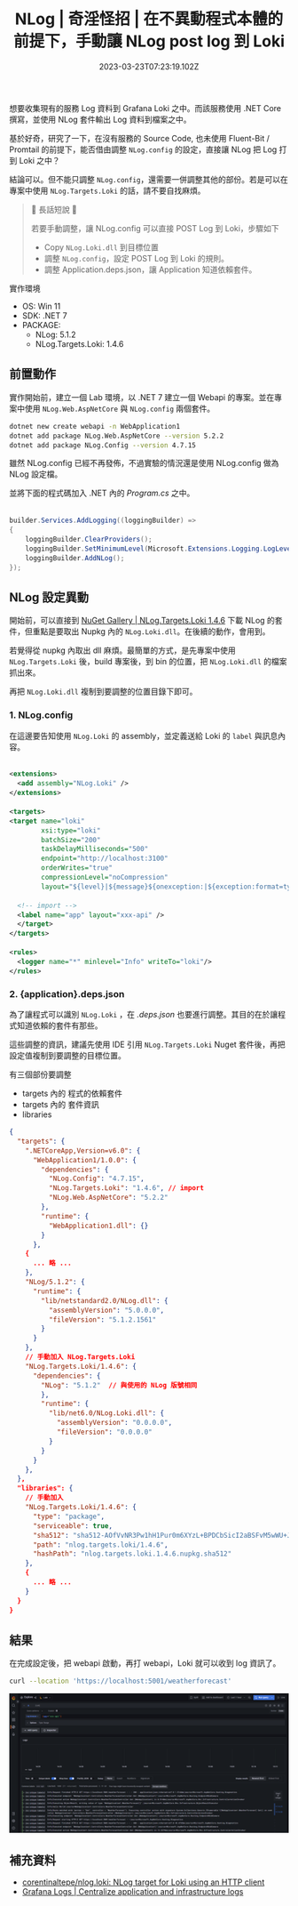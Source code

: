﻿---
title: NLog | 奇淫怪招 | 在不異動程式本體的前提下，手動讓 NLog post log 到 Loki
tags:
  - LOG
categories:
  - DevOps
  - Telemetry
keywords:
  - NLog
  - Loki
date: 2023-03-23T07:23:19.102Z
description: 在大多的情況下，服務都是把 Log 存到檔案之中，若是要收集 Log 資料，一是直接改寫程式的 Log 的方式，不然就是使用 agent 來收集 Log 資料。分享一個奇淫怪招，在不使用 agent 與調整程式主體的前提下，讓 NLog POST Log 到 Loki。
slug: manual-adjuest-nlog-post-to-loki
---

想要收集現有的服務 Log 資料到 Grafana Loki 之中。而該服務使用 .NET Core 撰寫，並使用 NLog 套件輸出 Log 資料到檔案之中。

基於好奇，研究了一下，在沒有服務的 Source Code, 也未使用 Fluent-Bit / Promtail 的前提下，能否借由調整 `NLog.config` 的設定，直接讓 NLog 把 Log 打到 Loki 之中？

結論可以。但不能只調整 `NLog.config`，還需要一併調整其他的部份。若是可以在專案中使用 `NLog.Targets.Loki` 的話，請不要自找麻煩。

> 🔖 長話短說 🔖
>
> 若要手動調整，讓 NLog.config 可以直接 POST Log 到 Loki，步驟如下
>
> - Copy `NLog.Loki.dll` 到目標位置
> - 調整 `NLog.config`，設定 POST Log 到 Loki 的規則。
> - 調整 Application.deps.json，讓 Application 知道依賴套件。

<!--more-->

實作環境

- OS: Win 11
- SDK: .NET 7
- PACKAGE:
  - NLog: 5.1.2
  - NLog.Targets.Loki: 1.4.6

## 前置動作

實作開始前，建立一個 Lab 環境，以 .NET 7 建立一個 Webapi 的專案。並在專案中使用 `NLog.Web.AspNetCore` 與 `NLog.config` 兩個套件。

``` bash
dotnet new create webapi -n WebApplication1
dotnet add package NLog.Web.AspNetCore --version 5.2.2
dotnet add package NLog.Config --version 4.7.15
```

雖然 NLog.config 已經不再發佈，不過實驗的情況還是使用 NLog.config 做為 NLog 設定檔。

並將下面的程式碼加入 .NET 內的 _Program.cs_ 之中。

```C#
  
builder.Services.AddLogging((loggingBuilder) =>  
{  
    loggingBuilder.ClearProviders();  
    loggingBuilder.SetMinimumLevel(Microsoft.Extensions.Logging.LogLevel.Trace);  
    loggingBuilder.AddNLog();  
});
```

## NLog 設定異動

開始前，可以直接到 [NuGet Gallery | NLog.Targets.Loki 1.4.6](https://www.nuget.org/packages/NLog.Targets.Loki) 下載 NLog 的套件，但重點是要取出 Nupkg 內的 `NLog.Loki.dll`。在後續的動作，會用到。

若覺得從 nupkg 內取出 dll 麻煩。最簡單的方式，是先專案中使用 `NLog.Targets.Loki` 後，build 專案後，到 bin 的位置，把 `NLog.Loki.dll` 的檔案抓出來。

再把 `NLog.Loki.dll` 複制到要調整的位置目錄下即可。

### 1. NLog.config

在這邊要告知使用 `NLog.Loki` 的 assembly，並定義送給 Loki 的 `label` 與訊息內容。

``` xml

<extensions>
  <add assembly="NLog.Loki" />
</extensions>

<targets>
<target name="loki"
        xsi:type="loki"
        batchSize="200"
        taskDelayMilliseconds="500"
        endpoint="http://localhost:3100"
        orderWrites="true"
        compressionLevel="noCompression"
        layout="${level}|${message}${onexception:|${exception:format=type,message,method:maxInnerExceptionLevel=5:innerFormat=shortType,message,method}}|source=${logger}">

  <!-- import -->
  <label name="app" layout="xxx-api" />
  </target>
</targets>

<rules>
  <logger name="*" minlevel="Info" writeTo="loki"/>
</rules>
```

### 2. {application}.deps.json

為了讓程式可以識別 `NLog.Loki` ，在 _.deps.json_ 也要進行調整。其目的在於讓程式知道依賴的套件有那些。

這些調整的資訊，建議先使用 IDE 引用 `NLog.Targets.Loki` Nuget 套件後，再把設定值複制到要調整的目標位置。

有三個部份要調整

- targets 內的 程式的依賴套件
- targets 內的 套件資訊
- libraries

``` json
{
  "targets": {
    ".NETCoreApp,Version=v6.0": {
      "WebApplication1/1.0.0": {
        "dependencies": {
          "NLog.Config": "4.7.15",
          "NLog.Targets.Loki": "1.4.6", // import
          "NLog.Web.AspNetCore": "5.2.2"
        },
        "runtime": {
          "WebApplication1.dll": {}
        }
      },
    {
      ... 略 ...
    },
    "NLog/5.1.2": {
      "runtime": {
        "lib/netstandard2.0/NLog.dll": {
          "assemblyVersion": "5.0.0.0",
          "fileVersion": "5.1.2.1561"
        }
      }
    },
    // 手動加入 NLog.Targets.Loki
    "NLog.Targets.Loki/1.4.6": {
      "dependencies": {
        "NLog": "5.1.2"  // 與使用的 NLog 版號相同
        },
        "runtime": {
          "lib/net6.0/NLog.Loki.dll": {
            "assemblyVersion": "0.0.0.0",
            "fileVersion": "0.0.0.0"
          }
        }
      }
    },
  },
  "libraries": {
    // 手動加入
    "NLog.Targets.Loki/1.4.6": {
      "type": "package",
      "serviceable": true,
      "sha512": "sha512-AOfVvNR3Pw1hH1Pur0m6XYzL+BPDCbSicI2aBSFvM5wWU+JuvV9DqRZOAT5eExvTQGghdifV8TojYZn8JGcRBg==",
      "path": "nlog.targets.loki/1.4.6",
      "hashPath": "nlog.targets.loki.1.4.6.nupkg.sha512"
    },
    {
      ... 略 ...
    }
  }
}
```

## 結果

在完成設定後，把 webapi 啟動，再打 webapi，Loki 就可以收到 log 資訊了。

```bash
curl --location 'https://localhost:5001/weatherforecast'
```

![Loki Explore 畫面](images/loki-explore-label-app.png)

## 補充資料

- [corentinaltepe/nlog.loki: NLog target for Loki using an HTTP client](https://github.com/corentinaltepe/nlog.loki)
- [Grafana Logs | Centralize application and infrastructure logs](https://grafana.com/logs/)

